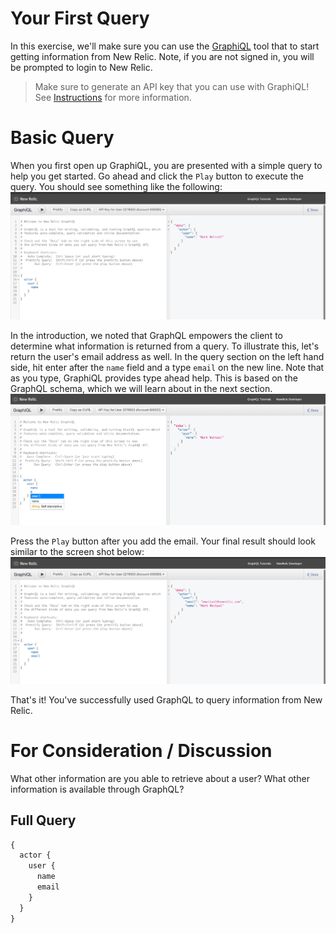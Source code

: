 
# Your First Query
In this exercise, we'll make sure you can use the [GraphiQL](https://api.newrelic.com/graphiql) tool that to start getting information from New Relic. Note, if you are not signed in, you will be prompted to login to New Relic.

>Make sure to generate an API key that you can use with GraphiQL! See [Instructions](INSTRUCTIONS.md) for more information.

# Basic Query
When you first open up GraphiQL, you are presented with a simple query to help you get started. Go ahead and click the `Play` button to execute the query. You should see something like the following:
![Query Result](../screenshots/graphql-ex0-screen01.png)

In the introduction, we noted that GraphQL empowers the client to determine what information is returned from a query. To illustrate this, let's return the user's email address as well. In the query section on the left hand side, hit enter after the `name` field and a type `email` on the new line. Note that as you type, GraphiQL provides type ahead help. This is based on the GraphQL schema, which we will learn about in the next section.
![Adding Email](../screenshots/graphql-ex0-screen02.png)

Press the `Play` button after you add the email. Your final result should look similar to the screen shot below:
![User Name and Email](../screenshots/graphql-ex0-screen03.png)

That's it! You've successfully used GraphQL to query information from New Relic.


# For Consideration / Discussion
What other information are you able to retrieve about a user? What other information is available through GraphQL?

## Full Query
```graphql
{
  actor {
    user {
      name
      email
    }
  }
}
```